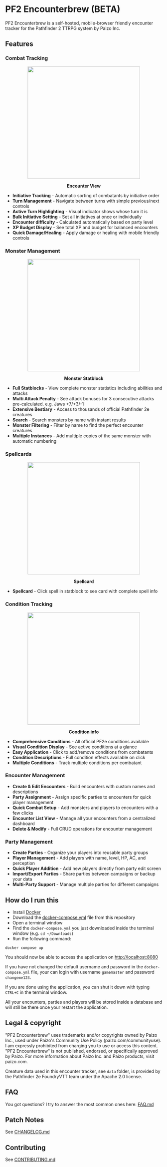 # PF2 Encounterbrew (BETA)

PF2 Encounterbrew is a self-hosted, mobile-browser friendly encounter tracker for the Pathfinder 2 TTRPG system by Paizo Inc.

## Features

### Combat Tracking

<div align="center">
  <img src="images/encounter-view.png" width="360" />
  <p><b>Encounter View</b></p>
</div>

- **Initiative Tracking** - Automatic sorting of combatants by initiative order
- **Turn Management** - Navigate between turns with simple previous/next controls
- **Active Turn Highlighting** - Visual indicator shows whose turn it is
- **Bulk Initiative Setting** - Set all initiatives at once or individually
- **Encounter difficulty** -  Calculated automatically based on party level
- **XP Budget Display** - See total XP and budget for balanced encounters
- **Quick Damage/Healing** - Apply damage or healing with mobile friendly controls

### Monster Management

<div align="center">
  <img src="images/statblock.png" width="360" />
  <p><b>Monster Statblock</b></p>
</div>

- **Full Statblocks** - View complete monster statistics including abilities and attacks
- **Multi Attack Penalty** - See attack bonuses for 3 consecutive attacks pre-calculated. e.g. Jaws +7/+3/-1
- **Extensive Bestiary** - Access to thousands of official Pathfinder 2e creatures
- **Search** - Search monsters by name with instant results
- **Monster Filtering** - Filter by name to find the perfect encounter creatures
- **Multiple Instances** - Add multiple copies of the same monster with automatic numbering

### Spellcards

<div align="center">
  <img src="images/spell-card.png" width="360" />
  <p><b>Spellcard</b></p>
</div>

- **Spellcard** - Click spell in statblock to see card with complete spell info


### Condition Tracking

<div align="center">
  <img src="images/condition-card.png" width="360" />
  <p><b>Condition info</b></p>
</div>

- **Comprehensive Conditions** - All official PF2e conditions available
- **Visual Condition Display** - See active conditions at a glance
- **Easy Application** - Click to add/remove conditions from combatants
- **Condition Descriptions** - Full condition effects available on click
- **Multiple Conditions** - Track multiple conditions per combatant

### Encounter Management
- **Create & Edit Encounters** - Build encounters with custom names and descriptions
- **Party Assignment** - Assign specific parties to encounters for quick player management
- **Quick Combat Setup** - Add monsters and players to encounters with a few clicks
- **Encounter List View** - Manage all your encounters from a centralized dashboard
- **Delete & Modify** - Full CRUD operations for encounter management

### Party Management
- **Create Parties** - Organize your players into reusable party groups
- **Player Management** - Add players with name, level, HP, AC, and perception
- **Quick Player Addition** - Add new players directly from party edit screen
- **Import/Export Parties** - Share parties between campaigns or backup your data
- **Multi-Party Support** - Manage multiple parties for different campaigns

## How do I run this

- Install [Docker](https://www.docker.com/)
- Download the [docker-compose.yml](./docker-compose.yml) file from this repository
- Open a terminal window
- Find the `docker-compose.yml` you just downloaded inside the terminal window (e.g. `cd ~/Downloads`)
- Run the following command:

```shell
docker compose up
```

You should now be able to access the application on [http://localhost:8080](http://localhost:8080)

If you have not changed the default username and password in the `docker-compose.yml` file, your can login with username `gamemaster` and password `changeme123`.

If you are done using the application, you can shut it down with typing `CTRL+C` in the terminal window.

All your encounters, parties and players will be stored inside a database and will still be there once your restart the application.

## Legal & copyright

"PF2 Encounterbrew" uses trademarks and/or copyrights owned by Paizo Inc., used under Paizo's Community Use Policy (paizo.com/communityuse). I am expressly prohibited from charging you to use or access this content. "PF2 Encounterbrew" is not published, endorsed, or specifically approved by Paizo. For more information about Paizo Inc. and Paizo products, visit paizo.com.

Creature data used in this encounter tracker, see `data` folder, is provided by the Pathfinder 2e FoundryVTT team under the Apache 2.0 license.

## FAQ

You got questions? I try to answer the most common ones here: [FAQ.md](./FAQ.md)

## Patch Notes

See [CHANGELOG.md](./CHANGELOG.md)

## Contributing

See [CONTRIBUTING.md](./CONTRIBUTING.md)
